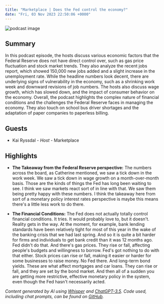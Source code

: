 ```yaml
---
title: "Marketplace | Does the Fed control the economy?"
date: "Fri, 03 Nov 2023 22:50:06 +0000"
---
```


![podcast image](https://www.marketplace.org/wp-content/uploads/2019/05/MP_show-1.png)

## Summary

In this podcast episode, the hosts discuss various economic factors that the Federal Reserve does not have direct control over, such as gas price fluctuation and stock market trends. They also analyze the recent jobs report, which showed 150,000 new jobs added and a slight increase in the unemployment rate. While the headline numbers look decent, there are underlying signs of vulnerability in the economy, such as a shrinking work week and downward revisions of job numbers. The hosts also discuss wage growth, which has slowed down, and the impact of consumer behavior on the economy. Overall, the podcast highlights the complex nature of financial conditions and the challenges the Federal Reserve faces in managing the economy. They also touch on school bus driver shortages and the adaptation of paper companies to paperless billing.

## Guests

- Kai Ryssdal - _Host_ - Marketplace

## Highlights

- **The Takeaway from the Federal Reserve perspective:** The numbers across the board, as Catherine mentioned, we saw a tick down in the work week. We saw a tick down in wage growth on a month-over-month basis. Those are the kinds of things the Fed has long been waiting to see. I think we saw markets react sort of in line with that. We saw them being pretty happy with these numbers. I think the takeaway here from sort of a monetary policy interest rates perspective is maybe this means there's a little less work to do there.

- **The Financial Conditions:** The Fed does not actually totally control financial conditions. It tries. It would probably love to, but it doesn't. Reality gets in the way. At the moment, for example, bank lending standards have been relatively tight for most of this year in the wake of the banking crisis that we had last spring. And so it is quite a bit harder for firms and individuals to get bank credit than it was 12 months ago. Fed didn't do that. And there's gas prices. They rise or fall, affecting people's budgets and willingness to borrow. Fed's got nothing to do with that either. Stock prices can rise or fall, making it easier or harder for some businesses to raise money. No Fed there. And long-term bond yields. These are what affect mortgages and car loans. They can rise or fall, and they are set by the bond market. And then all of a sudden you are getting more restrictive, effective monetary policy in the system, even though the Fed hasn't necessarily acted.

_Content generated by AI using [Whisper](https://openai.com/research/whisper) and [ChatGPT-3.5](https://openai.com/blog/chatgpt). Code used, including chat prompts, can be found on [GitHub](https://github.com/dustinbrownman/podcast-parser/blob/main/app/functions.py)._
